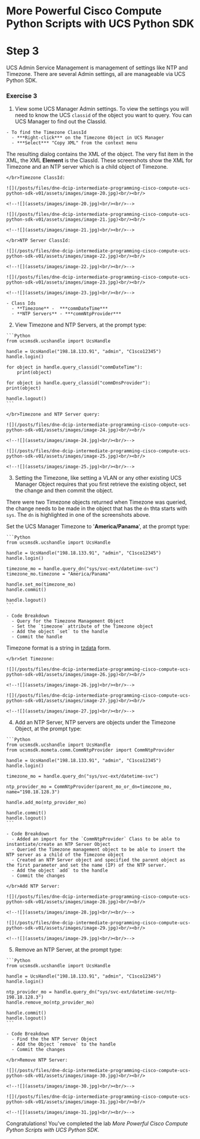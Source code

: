 # More Powerful Cisco Compute Python Scripts with UCS Python SDK

# Step 3

UCS Admin Service Management is management of settings like NTP and Timezone.  There are several Admin settings, all are manageable via UCS Python SDK.

### Exercise 3
  1. View some UCS Manager Admin settings. To view the settings you will need to know the UCS `classid` of the object you want to query. You can UCS Manager to find out the ClassId.

    - To find the Timezone ClassId
      - ***Right-click*** on the Timezone Object in UCS Manager
      - ***Select*** "Copy XML" from the context menu

  The resulting dialog contains the XML of the object. The very fist item in the XML, the XML **Element** is the ClassId. These screenshots show the XML for Timezone and an NTP server which is a child object of Timezone.

    </br>Timezone ClassId:

    ![](/posts/files/dne-dcip-intermediate-programming-cisco-compute-ucs-python-sdk-v01/assets/images/image-20.jpg)<br/><br/>

    <!--![](assets/images/image-20.jpg)<br/><br/>-->

    ![](/posts/files/dne-dcip-intermediate-programming-cisco-compute-ucs-python-sdk-v01/assets/images/image-21.jpg)<br/><br/>

    <!--![](assets/images/image-21.jpg)<br/><br/>-->

    </br>NTP Server ClassId:

    ![](/posts/files/dne-dcip-intermediate-programming-cisco-compute-ucs-python-sdk-v01/assets/images/image-22.jpg)<br/><br/>

    <!--![](assets/images/image-22.jpg)<br/><br/>-->

    ![](/posts/files/dne-dcip-intermediate-programming-cisco-compute-ucs-python-sdk-v01/assets/images/image-23.jpg)<br/><br/>

    <!--![](assets/images/image-23.jpg)<br/><br/>-->

    - Class Ids
      - **Timezone** -  ***commDateTime***
      - **NTP Servers** - ***commNtpProvider***

  2. View Timezone and NTP Servers, at the prompt type:

    ```Python
    from ucsmsdk.ucshandle import UcsHandle

    handle = UcsHandle("198.18.133.91", "admin", "C1sco12345")
    handle.login()

    for object in handle.query_classid("commDateTime"):
        print(object)

    for object in handle.query_classid("commDnsProvider"):
    print(object)

    handle.logout()
    ```

    </br>Timezone and NTP Server query:

    ![](/posts/files/dne-dcip-intermediate-programming-cisco-compute-ucs-python-sdk-v01/assets/images/image-24.jpg)<br/><br/>

    <!--![](assets/images/image-24.jpg)<br/><br/>-->

    ![](/posts/files/dne-dcip-intermediate-programming-cisco-compute-ucs-python-sdk-v01/assets/images/image-25.jpg)<br/><br/>

    <!--![](assets/images/image-25.jpg)<br/><br/>-->

  3. Setting the Timezone, like setting a VLAN or any other existing UCS Manager Object requires that you first retrieve the existing object, set the change and then commit the object.

  There were two Timezone objects returned when Timezone was queried, the change needs to be made in the object that has the `dn` thta starts with `sys`. The `dn` is highlighted in one of the screenshots above.

  Set the UCS Manager Timezone to '**America/Panama**', at the prompt type:

    ```Python
    from ucsmsdk.ucshandle import UcsHandle

    handle = UcsHandle("198.18.133.91", "admin", "C1sco12345")
    handle.login()

    timezone_mo = handle.query_dn("sys/svc-ext/datetime-svc")
    timezone_mo.timezone = "America/Panama"

    handle.set_mo(timezone_mo)
    handle.commit()

    handle.logout()
    ```

    - Code Breakdown
      - Query for the Timezone Management Object
      - Set the `timezone` attribute of the Timezone object
      - Add the object `set` to the handle
      - Commit the handle

  Timezone format is a string in [tzdata](https://en.wikipedia.org/wiki/Tz_database) form.

    </br>Set Timezone:

    ![](/posts/files/dne-dcip-intermediate-programming-cisco-compute-ucs-python-sdk-v01/assets/images/image-26.jpg)<br/><br/>

    <!--![](assets/images/image-26.jpg)<br/><br/>-->

    ![](/posts/files/dne-dcip-intermediate-programming-cisco-compute-ucs-python-sdk-v01/assets/images/image-27.jpg)<br/><br/>

    <!--![](assets/images/image-27.jpg)<br/><br/>-->

  4. Add an NTP Server, NTP servers are objects under the Timezone Object, at the prompt type:

    ```Python
    from ucsmsdk.ucshandle import UcsHandle
    from ucsmsdk.mometa.comm.CommNtpProvider import CommNtpProvider

    handle = UcsHandle("198.18.133.91", "admin", "C1sco12345")
    handle.login()

    timezone_mo = handle.query_dn("sys/svc-ext/datetime-svc")

    ntp_provider_mo = CommNtpProvider(parent_mo_or_dn=timezone_mo, name="198.18.128.3")

    handle.add_mo(ntp_provider_mo)

    handle.commit()
    handle.logout()
    ```

    - Code Breakdown
      - Added an import for the `CommNtpProvider` Class to be able to instantiate/create an NTP Server Object
      - Queried the Timezone management object to be able to insert the NTP server as a child of the Timezone object
      - Created an NTP Server object and specified the parent object as the first parameter and set the name (IP) of the NTP server.
      - Add the object `add` to the handle
      - Commit the changes

    </br>Add NTP Server:

    ![](/posts/files/dne-dcip-intermediate-programming-cisco-compute-ucs-python-sdk-v01/assets/images/image-28.jpg)<br/><br/>

    <!--![](assets/images/image-28.jpg)<br/><br/>-->

    ![](/posts/files/dne-dcip-intermediate-programming-cisco-compute-ucs-python-sdk-v01/assets/images/image-29.jpg)<br/><br/>

    <!--![](assets/images/image-29.jpg)<br/><br/>-->

  5. Remove an NTP Server, at the prompt type:

    ```Python
    from ucsmsdk.ucshandle import UcsHandle

    handle = UcsHandle("198.18.133.91", "admin", "C1sco12345")
    handle.login()

    ntp_provider_mo = handle.query_dn("sys/svc-ext/datetime-svc/ntp-198.18.128.3")
    handle.remove_mo(ntp_provider_mo)

    handle.commit()
    handle.logout()
    ```

    - Code Breakdown
      - Find the the NTP Server Object
      - Add the Object `remove` to the handle
      - Commit the changes

    </br>Remove NTP Server:

    ![](/posts/files/dne-dcip-intermediate-programming-cisco-compute-ucs-python-sdk-v01/assets/images/image-30.jpg)<br/><br/>

    <!--![](assets/images/image-30.jpg)<br/><br/>-->

    ![](/posts/files/dne-dcip-intermediate-programming-cisco-compute-ucs-python-sdk-v01/assets/images/image-31.jpg)<br/><br/>

    <!--![](assets/images/image-31.jpg)<br/><br/>-->

Congratulations! You've completed the lab *More Powerful Cisco Compute Python Scripts with UCS Python SDK*.
